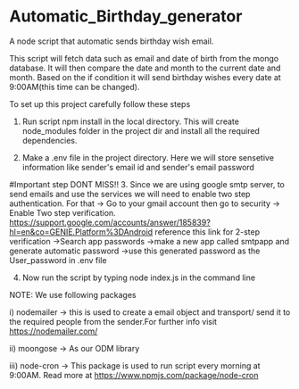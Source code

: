 # Automatic_Birthday_generator
A node script that automatic sends birthday wish email.

This script will fetch data such as email and date of birth from the mongo database. It will then compare the date and month to the current date and month.
Based on the if condition it will send birthday wishes every date at 9:00AM(this time can be changed).

To set up this project carefully follow these steps

1. Run script 
    npm install 
    in the local directory. This will create node_modules folder in the project dir and install all the required dependencies.

2. Make a .env file in the project directory.
        Here we will store sensetive information like sender's email id and sender's email password

#Important step DONT MISS!!
3. Since we are using google smtp server, to send emails and use the services we will need to enable two step authentication. For that
    -> Go to your gmail account then go to security
    -> Enable Two step verification. 
       https://support.google.com/accounts/answer/185839?hl=en&co=GENIE.Platform%3DAndroid  reference this link for 2-step verification
    ->Search app passwords
    ->make a new app called smtpapp and generate automatic password
    ->use this generated password as the User_password in .env file 
  
4. Now run the script by typing
    node index.js 
   in the command line
   
NOTE: We use following packages 

i) nodemailer -> this is used to create a email object and transport/ send it to the required people from the sender.For further info visit https://nodemailer.com/

ii) moongose -> As our ODM library

iii) node-cron -> This package is used to run script every morning at 9:00AM. Read more at https://www.npmjs.com/package/node-cron

     
